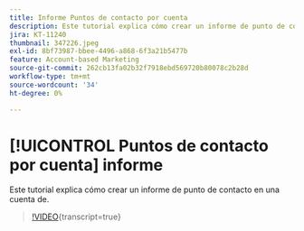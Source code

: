 ```yaml
---
title: Informe Puntos de contacto por cuenta
description: Este tutorial explica cómo crear un informe de punto de contacto en una cuenta de.
jira: KT-11240
thumbnail: 347226.jpeg
exl-id: 8bf73987-bbee-4496-a868-6f3a21b5477b
feature: Account-based Marketing
source-git-commit: 262cb13fa02b32f7918ebd569720b80078c2b28d
workflow-type: tm+mt
source-wordcount: '34'
ht-degree: 0%

---
```


# [!UICONTROL Puntos de contacto por cuenta] informe

Este tutorial explica cómo crear un informe de punto de contacto en una cuenta de.

>[!VIDEO](https://video.tv.adobe.com/v/347226/?learn=on){transcript=true}
